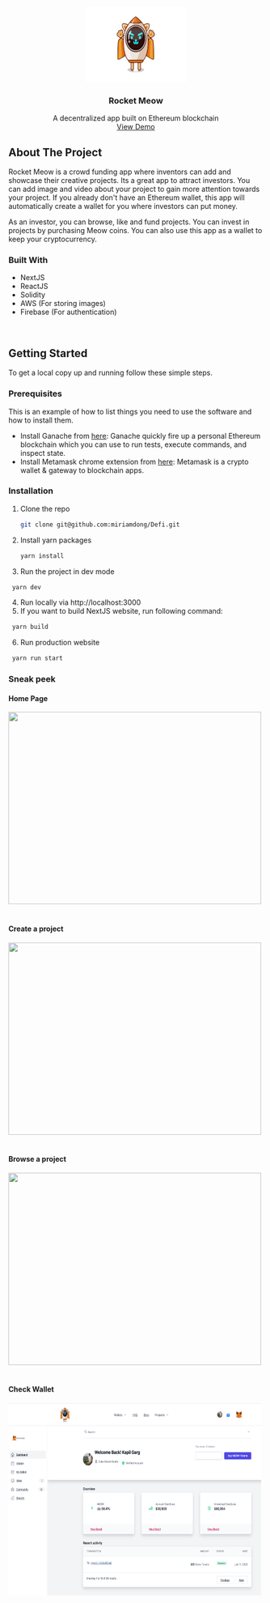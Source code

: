 <p align="center">
  <a href="https://github.com/github_username/repo_name">
    <img src="public/img/cat.png" alt="Logo" width="200" height="150">
  </a>

  <h3 align="center">Rocket Meow</h3>

  <p align="center">
    A decentralized app built on Ethereum blockchain
    <br />
    <a href="https://rocketmeow.vercel.app/">View Demo</a>
  </p>
</p>

<!-- ABOUT THE PROJECT -->
## About The Project
Rocket Meow is a crowd funding app where inventors can add and showcase their creative projects. Its a great app to attract investors. You can add image and video about your project to gain more attention towards your project. If you already don't have an Ethereum wallet, this app will automatically create a wallet for you where investors can put money.

As an investor, you can browse, like and fund projects. You can invest in projects by purchasing Meow coins. You can also use this app as a wallet to keep your cryptocurrency.


### Built With

* NextJS
* ReactJS
* Solidity
* AWS (For storing images)
* Firebase (For authentication)

<br/>

## Getting Started

To get a local copy up and running follow these simple steps.

### Prerequisites

This is an example of how to list things you need to use the software and how to install them.
* Install Ganache from <a href="https://www.trufflesuite.com/ganache">here</a>: Ganache quickly fire up a personal Ethereum blockchain which you can use to run tests, execute commands, and inspect state.
* Install Metamask chrome extension from <a href="https://metamask.io/">here</a>: Metamask is a crypto wallet & gateway to blockchain apps.

### Installation

1. Clone the repo
   ```sh
   git clone git@github.com:miriamdong/Defi.git
   ```
2. Install yarn packages
   ```sh
   yarn install
   ```
3. Run the project in dev mode
  ```sh
   yarn dev
  ```
4. Run locally via http://localhost:3000
5. If you want to build NextJS website, run following command:
  ```sh
   yarn build
  ```
6. Run production website
  ```sh
   yarn run start
  ```

### Sneak peek
#### Home Page
<img src="public/img/homepage.gif" height=380 width=500>
<br/>
<br/>

#### Create a project
<img src="public/img/createProject.gif" height=380 width=500>
<br/>
<br/>

#### Browse a project
<img src="public/img/BrowseProjects.gif" height=380 width=500>
<br/>
<br/>

#### Check Wallet
<img src="public/img/Wallet.png" height=380 width=500>
